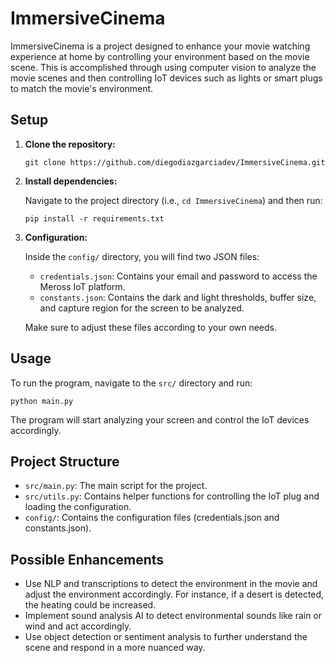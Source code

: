 # ImmersiveCinema

ImmersiveCinema is a project designed to enhance your movie watching experience at home by controlling your environment based on the movie scene. This is accomplished through using computer vision to analyze the movie scenes and then controlling IoT devices such as lights or smart plugs to match the movie's environment.

## Setup

1. **Clone the repository:**

    ```
    git clone https://github.com/diegodiazgarciadev/ImmersiveCinema.git
    ```

2. **Install dependencies:**

    Navigate to the project directory (i.e., `cd ImmersiveCinema`) and then run:

    ```
    pip install -r requirements.txt
    ```

3. **Configuration:**

    Inside the `config/` directory, you will find two JSON files:

    - `credentials.json`: Contains your email and password to access the Meross IoT platform.
    - `constants.json`: Contains the dark and light thresholds, buffer size, and capture region for the screen to be analyzed.

    Make sure to adjust these files according to your own needs.

## Usage

To run the program, navigate to the `src/` directory and run:

    
    python main.py
    

The program will start analyzing your screen and control the IoT devices accordingly.

## Project Structure

- `src/main.py`: The main script for the project.
- `src/utils.py`: Contains helper functions for controlling the IoT plug and loading the configuration.
- `config/`: Contains the configuration files (credentials.json and constants.json).

## Possible Enhancements

- Use NLP and transcriptions to detect the environment in the movie and adjust the environment accordingly. For instance, if a desert is detected, the heating could be increased.
- Implement sound analysis AI to detect environmental sounds like rain or wind and act accordingly.
- Use object detection or sentiment analysis to further understand the scene and respond in a more nuanced way.
